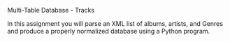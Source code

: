 Multi-Table Database - Tracks

In this assignment you will parse an XML list of albums, artists, and Genres and produce a properly normalized database using a Python program.